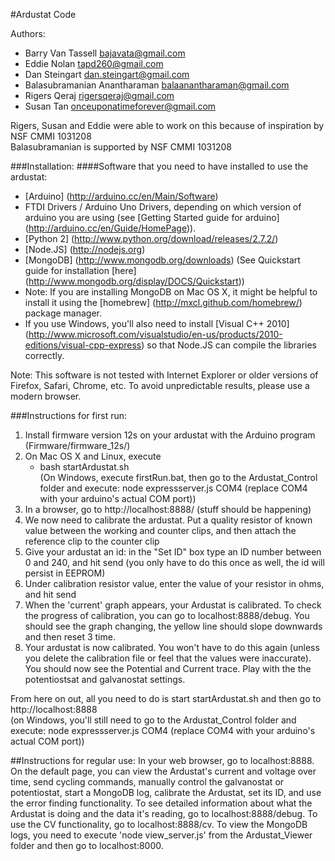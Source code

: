 #Ardustat Code

Authors:

- Barry Van Tassell <bajavata@gmail.com>
- Eddie Nolan <tapd260@gmail.com>
- Dan Steingart <dan.steingart@gmail.com>
- Balasubramanian Anantharaman <balaanantharaman@gmail.com>
- Rigers Qeraj <rigersqeraj@gmail.com>
- Susan Tan <onceuponatimeforever@gmail.com>

Rigers, Susan and Eddie were able to work on this because of inspiration by NSF CMMI 1031208  
Balasubramanian is supported by NSF CMMI 1031208

###Installation:
####Software that you need to have installed to use the ardustat:
- [Arduino] (http://arduino.cc/en/Main/Software)
- FTDI Drivers / Arduino Uno Drivers, depending on which version of arduino you are using (see [Getting Started guide for 
arduino] (http://arduino.cc/en/Guide/HomePage)).
- [Python 2] (http://www.python.org/download/releases/2.7.2/)
- [Node.JS] (http://nodejs.org)
- [MongoDB] (http://www.mongodb.org/downloads) (See Quickstart guide for installation [here] (http://www.mongodb.org/display/DOCS/Quickstart))
- Note: If you are installing MongoDB on Mac OS X, it might be helpful to install it using the [homebrew] (http://mxcl.github.com/homebrew/) package manager.
- If you use Windows, you'll also need to install [Visual C++ 2010] (http://www.microsoft.com/visualstudio/en-us/products/2010-editions/visual-cpp-express) so that Node.JS can compile the libraries correctly.

Note: This software is not tested with Internet Explorer or older versions of Firefox, Safari, Chrome, etc. To avoid unpredictable results, please use a modern browser.
	
###Instructions for first run:
1. Install firmware version 12s on your ardustat with the Arduino program (Firmware/firmware\_12s/)
2. On Mac OS X and Linux, execute
	- bash startArdustat.sh
<br> (On Windows, execute firstRun.bat, then go to the Ardustat\_Control folder and execute: node expressserver.js COM4 (replace COM4 with your arduino's actual COM port))
3. In a browser, go to http://localhost:8888/
	(stuff should be happening)
4. We now need to calibrate the ardustat.  Put a quality resistor of known value between the working and counter clips, and then attach the reference clip to the counter clip
5. Give your ardustat an id: in the "Set ID" box type an ID number between 0 and 240, and hit send (you only have to do this once as well, the id will persist in EEPROM)
6. Under calibration resistor value, enter the value of your resistor in ohms, and hit send
7. When the 'current' graph appears, your Ardustat is calibrated. To check the progress of calibration, you can go to localhost:8888/debug. You should see the graph changing, the yellow line should slope downwards and then reset 3 time. 
8. Your ardustat is now calibrated.  You won't have to do this again (unless you delete the calibration file or feel that the values were inaccurate). You should now see the Potential and Current trace. Play with the the potentiostsat and galvanostat settings.

From here on out, all you need to do is start startArdustat.sh and then go to http://localhost:8888
<br> (on Windows, you'll still need to go to the Ardustat\_Control folder and execute: node expressserver.js COM4 (replace COM4 with your arduino's actual COM port))

##Instructions for regular use:
In your web browser, go to localhost:8888. On the default page, you can view the Ardustat's current and voltage over time, send cycling commands, manually control the galvanostat or potentiostat, start a MongoDB log, calibrate the Ardustat, set its ID, and use the error finding functionality. To see detailed information about what the Ardustat is doing and the data it's reading, go to localhost:8888/debug. To use the CV functionality, go to localhost:8888/cv. To view the MongoDB logs, you need to execute 'node view_server.js' from the Ardustat_Viewer folder and then go to localhost:8000.
